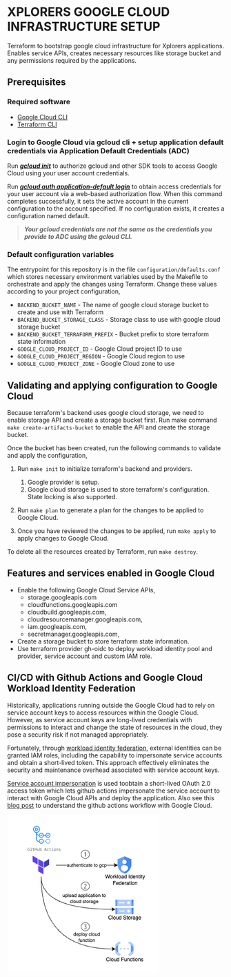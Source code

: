 # XPLORERS GOOGLE CLOUD INFRASTRUCTURE SETUP

Terraform to bootstrap google cloud infrastructure for Xplorers applications. Enables service APIs, creates necessary resources like storage bucket and any permissions required by the applications.

## Prerequisites

### Required software
* [Google Cloud CLI](https://cloud.google.com/sdk/docs/install)
* [Terraform CLI](https://developer.hashicorp.com/terraform/cli)

### Login to Google Cloud via gcloud cli + setup application default credentials via Application Default Credentials (ADC)

Run [***gcloud init***](https://cloud.google.com/sdk/gcloud/reference/init) to authorize gcloud and other SDK tools to access Google Cloud using your user account credentials.

Run [***gcloud auth application-default login***](https://cloud.google.com/sdk/gcloud/reference/auth/login) to obtain access credentials for your user account via a web-based authorization flow. When this command completes successfully, it sets the active account in the current configuration to the account specified. If no configuration exists, it creates a configuration named default.

> ***Your gcloud credentials are not the same as the credentials you provide to ADC using the gcloud CLI.***

### Default configuration variables

The entrypoint for this repository is in the file `configuration/defaults.conf` which stores necessary environment variables used by the Makefile to orchestrate and apply the changes using Terraform. Change these values according to your project configuration,

* `BACKEND_BUCKET_NAME` - The name of google cloud storage bucket to create and use with Terraform
* `BACKEND_BUCKET_STORAGE_CLASS` - Storage class to use with google cloud storage bucket
* `BACKEND_BUCKET_TERRAFORM_PREFIX` - Bucket prefix to store terraform state information
* `GOOGLE_CLOUD_PROJECT_ID` - Google Cloud project ID to use
* `GOOGLE_CLOUD_PROJECT_REGION` - Google Cloud region to use
* `GOOGLE_CLOUD_PROJECT_ZONE` - Google Cloud zone to use

## Validating and applying configuration to Google Cloud

Because terraform's backend uses google cloud storage, we need to enable storage API and create a storage bucket first. Run make command `make create-artifacts-bucket` to enable the API and create the storage bucket.

Once the bucket has been created, run the following commands to validate and apply the configuration,

1. Run `make init` to initialize terraform's backend and providers.
    1. Google provider is setup.
    2. Google cloud storage is used to store terraform's configuration. State locking is also supported.

2. Run `make plan` to generate a plan for the changes to be applied to Google Cloud.

3. Once you have reviewed the changes to be applied, run `make apply` to apply changes to Google Cloud.

To delete all the resources created by Terraform, run `make destroy`.

## Features and services enabled in Google Cloud

* Enable the following Google Cloud Service APIs,
    * storage.googleapis.com
    * cloudfunctions.googleapis.com
    * cloudbuild.googleapis.com,
    * cloudresourcemanager.googleapis.com,
    * iam.googleapis.com,
    * secretmanager.googleapis.com,
* Create a storage bucket to store terraform state information.
* Use terraform provider gh-oidc to deploy workload identity pool and provider, service account and custom IAM role.

## CI/CD with Github Actions and Google Cloud Workload Identity Federation

Historically, applications running outside the Google Cloud had to rely on service account keys to access resources within the Google Cloud. However, as service account keys are long-lived credentials with permissions to interact and change the state of resources in the cloud, they pose a security risk if not managed appropriately.

Fortunately, through [workload identity federation](https://cloud.google.com/iam/docs/workload-identity-federation), external identities can be granted IAM roles, including the capability to impersonate service accounts and obtain a short-lived token. This approach effectively eliminates the security and maintenance overhead associated with service account keys.

[Service account impersonation](https://cloud.google.com/iam/docs/workload-identity-federation#impersonation) is used toobtain a short-lived OAuth 2.0 access token which lets github actions impersonate the service account to interact with Google Cloud APIs and deploy the application. Also see this [blog post](https://cloud.google.com/blog/products/identity-security/enabling-keyless-authentication-from-github-actions) to understand the github actions workflow with Google Cloud.

![CI/CD](./assets/xplorers-bot-gcloud-actions-workflow.drawio.png)
